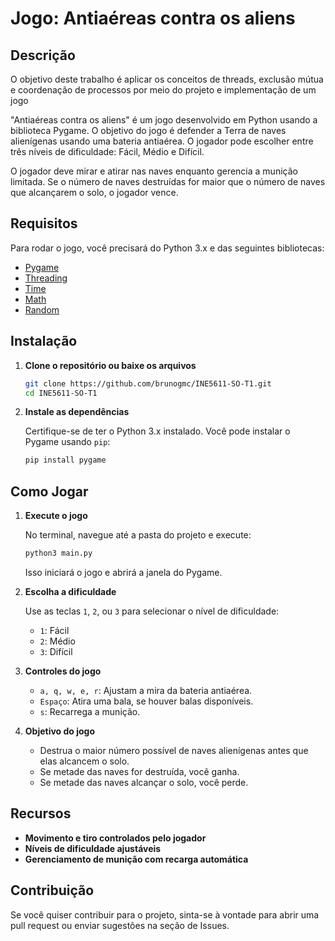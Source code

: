 
# Jogo: Antiaéreas contra os aliens

## Descrição

O objetivo deste trabalho é aplicar os conceitos de threads, exclusão mútua e coordenação de processos por meio do projeto e implementação de um jogo

"Antiaéreas contra os aliens" é um jogo desenvolvido em Python usando a biblioteca Pygame. O objetivo do jogo é defender a Terra de naves alienígenas usando uma bateria antiaérea. O jogador pode escolher entre três níveis de dificuldade: Fácil, Médio e Difícil. 

O jogador deve mirar e atirar nas naves enquanto gerencia a munição limitada. Se o número de naves destruídas for maior que o número de naves que alcançarem o solo, o jogador vence.

## Requisitos

Para rodar o jogo, você precisará do Python 3.x e das seguintes bibliotecas:

- [Pygame](https://www.pygame.org/)
- [Threading](https://docs.python.org/3/library/threading.html)
- [Time](https://docs.python.org/3/library/time.html)
- [Math](https://docs.python.org/3/library/math.html)
- [Random](https://docs.python.org/3/library/random.html)

## Instalação

1. **Clone o repositório ou baixe os arquivos**

   ```bash
   git clone https://github.com/brunogmc/INE5611-SO-T1.git
   cd INE5611-SO-T1
   ```

2. **Instale as dependências**

   Certifique-se de ter o Python 3.x instalado. Você pode instalar o Pygame usando `pip`:

   ```bash
   pip install pygame
   ```

## Como Jogar

1. **Execute o jogo**

   No terminal, navegue até a pasta do projeto e execute:

   ```bash
   python3 main.py
   ```   

   Isso iniciará o jogo e abrirá a janela do Pygame.

2. **Escolha a dificuldade**

   Use as teclas `1`, `2`, ou `3` para selecionar o nível de dificuldade:
   - `1`: Fácil
   - `2`: Médio
   - `3`: Difícil

3. **Controles do jogo**

   - `a, q, w, e, r`: Ajustam a mira da bateria antiaérea.
   - `Espaço`: Atira uma bala, se houver balas disponíveis.
   - `s`: Recarrega a munição.

4. **Objetivo do jogo**

   - Destrua o maior número possível de naves alienígenas antes que elas alcancem o solo.
   - Se metade das naves for destruída, você ganha.
   - Se metade das naves alcançar o solo, você perde.

## Recursos

- **Movimento e tiro controlados pelo jogador**
- **Níveis de dificuldade ajustáveis**
- **Gerenciamento de munição com recarga automática**

## Contribuição

Se você quiser contribuir para o projeto, sinta-se à vontade para abrir uma pull request ou enviar sugestões na seção de Issues.

